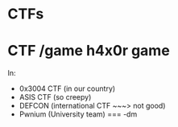 CTFs
====

CTF /game h4x0r game
===
In:
- 0x3004 CTF (in our country)
- ASIS CTF (so creepy)
- DEFCON (international CTF ~~~> not good)
- Pwnium (University team)
===
-dm
